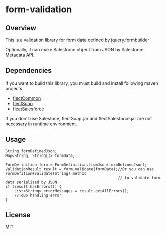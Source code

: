 form-validation
=========================

Overview
--------
This is a validation library for form data defined by [jquery.formbuilder](https://github.com/shunjikonishi/jquery-formbuilder)

Optionally, it can make Salesforce object from JSON by Salesforce Metadata API.

Dependencies
------------
If you want to build this library, you must build and install following maven projects.

- [flectCommon](https://github.com/shunjikonishi/flectCommon)
- [flectSoap](https://github.com/shunjikonishi/flectSoap)
- [flectSalesforce](https://github.com/shunjikonishi/flectSalesforce)

If you don't use Salesfoce, flectSoap.jar and flectSalesforce.jar are not necessary in runtime environment.

Usage
-----
    String formDefinedJson;
    Map<String, String[]> formData;
    
    FormDefinition form = FormDefinition.fromJson(formDefinedJson);
    ValidationResult result = form.validate(formData);//Or you can use FormDefition#validate(String) method
                                                      // to validate form data serialized by JSON.
    if (result.hasErrors()) {
        List<String> errorMessages = result.getAllErrors();
        //ToDo handling error
    }

License
-------
MIT
